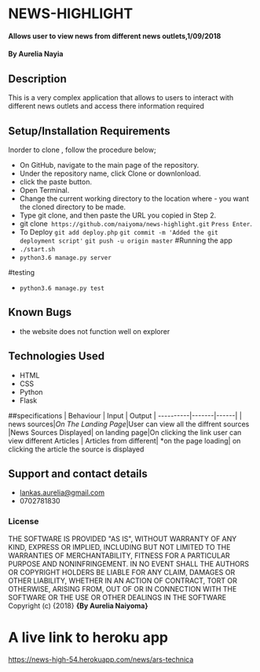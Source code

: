 # NEWS-HIGHLIGHT
#### Allows user to view news from different news outlets,1/09/2018 
#### By Aurelia Nayia
## Description
This is a very complex application that allows to users to interact with different news outlets and access there information required
## Setup/Installation Requirements

Inorder to clone , follow the procedure below;

- On GitHub, navigate to the main page of the repository.
- Under the repository name, click Clone or downlonload.
- click the paste button.
- Open Terminal.
- Change the current working directory to the location where  -  you want the cloned directory to be made.
- Type git clone, and then paste the URL you copied in Step 2.
- git clone` https://github.com/naiyoma/news-highlight.git`
`Press Enter`.
- To Deploy
`git add deploy.php`
`git commit -m 'Added the git deployment script'`
`git push -u origin master`
#Running the app
- `./start.sh`
- `python3.6 manage.py server`

#testing
- `python3.6 manage.py test`
## Known Bugs
- the website does not function well on explorer
## Technologies Used
- HTML
- CSS
- Python
- Flask

##specifications
| Behaviour | Input | Output
| ----------|-------|------|
| news sources|*On The Landing Page*|User can view all the diffrent sources
|News Sources Displayed| on landing page|On clicking the link user can view different Articles
| Articles from different| *on the page loading| on clicking the article the source is displayed


## Support and contact details
- lankas.aurelia@gmail.com
- 0702781830
### License
THE SOFTWARE IS PROVIDED "AS IS", WITHOUT WARRANTY OF ANY KIND, EXPRESS OR IMPLIED, INCLUDING BUT NOT LIMITED TO THE WARRANTIES OF MERCHANTABILITY, FITNESS FOR A PARTICULAR PURPOSE AND NONINFRINGEMENT. IN NO EVENT SHALL THE AUTHORS OR COPYRIGHT HOLDERS BE LIABLE FOR ANY CLAIM, DAMAGES OR OTHER LIABILITY, WHETHER IN AN ACTION OF CONTRACT, TORT OR OTHERWISE, ARISING FROM, OUT OF OR IN CONNECTION WITH THE SOFTWARE OR THE USE OR OTHER DEALINGS IN THE SOFTWARE
Copyright (c) {2018} **{By Aurelia Naiyoma}**
# A live link to heroku app
https://news-high-54.herokuapp.com/news/ars-technica


